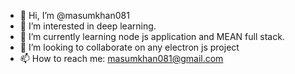 - 👋 Hi, I’m @masumkhan081
- 👀 I’m interested in deep learning.
- 🌱 I’m currently learning node js application and MEAN full stack.
- 💞️ I’m looking to collaborate on any electron js project
- 📫 How to reach me: masumkhan081@gmail.com

<!---
masumkhan081/masumkhan081 is a ✨ special ✨ repository because its `README.md` (this file) appears on your GitHub profile.
You can click the Preview link to take a look at your changes.
--->
